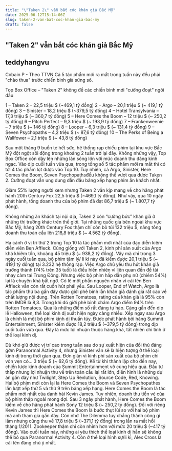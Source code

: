 ```yaml
---
title: "\"Taken 2\" vẫn bắt cóc khán giả Bắc Mỹ"
date: 2025-06-12T15:14:06Z
slug: taken-2-van-bat-coc-khan-gia-bac-my
draft: false
---
```


## "Taken 2" vẫn bắt cóc khán giả Bắc Mỹ

## teddyhangvu

Cobain P - Theo TTVN
Cả 5 tác phẩm mới ra mắt trong tuần này đều phải "chào thua" trước chiến binh già sừng sỏ.
 
Top Box Office – "Taken 2" không để các chiến binh mới "cưỡng đoạt" ngôi đầu 

1 – Taken 2 – 22,5 triệu $ (~469,1 tỷ đồng) 
2 – Argo – 20,1 triệu $ (~ 419,1 tỷ đồng)
3 – Sinister – 18,2 triệu $ (~379,5 tỷ đồng)
4 – Hotel Transylvania – 17,3 triệu $ (~ 360,7 tỷ đồng)
5 – Here Comes the Boom – 12 triệu $ (~ 250,2 tỷ đồng)
6 – Pitch Perfect – 9,3 triệu $ (~ 193,9 tỷ đồng)
7 – Frankenweenie – 7 triệu $ (~ 146 tỷ đồng)
8 – Looper – 6,3 triệu $ (~ 131,4 tỷ đồng)
9 – Seven Psychopaths – 4,2 triệu $ (~ 87,6 tỷ đồng)
10 – The Perks of Being a Wallfower – 2,1 triệu $ (~ 43,8 tỷ đồng)

Sau một tháng 9 buồn tẻ hết sức, hệ thống rạp chiếu phim tại khu vực Bắc Mỹ đột ngột sôi động trong khoảng 2 tuần trở lại đây. Không những vậy, Top Box Office còn dậy lên những làn sóng lớn với mức doanh thu đáng kinh ngạc. Vào dịp cuối tuần vừa qua, trong tổng số 5 tác phẩm mới ra mắt thì có tới 4 tác phẩm lọt được vào Top 10. Tuy nhiên, cả Argo, Sinister, Here Comes the Boom, Seven Psychopathsđều không thể vượt qua được Taken 2. Cưỡng đoạt vẫn ung dung dẫn đầu bảng xếp hạng phim ăn khách nhất. 

​Giảm 55% lượng người xem nhưng Taken 2 vẫn kịp mang về cho hãng phát hành 20th Century Fox 22,5 triệu $ (~469,1 tỷ đồng). Như vậy, qua 10 ngày phát hành, tổng doanh thu của bộ phim đã đạt 86,7 triệu $ (~ 1.807,7 tỷ đồng). 

​Không những ăn khách tại nội địa, Taken 2 còn “cưỡng bức” khán giả ở những thị trường khác trên thế giới. Tại những quốc gia bên ngoài khu vực Bắc Mỹ, hãng 20th Century Fox thậm chí còn bỏ túi 132 triệu $, nâng tổng doanh thu toàn cầu lên 218,8 triệu $ (~ 4.562 tỷ đồng). 

​Hạ cánh ở vị trí thứ 2 trong Top 10 là tác phẩm mới nhất của đạo diễn kiêm diễn viên Ben Affleck. Cũng giống với Taken 2, kinh phí sản xuất của Argo khá khiêm tốn, khoảng 45 triệu $ (~ 938,2 tỷ đồng). Vậy mà chỉ trong 3 ngày cuối tuần qua, bộ phim tâm lý/ li kì này đã kiếm được 20,1 triệu $ (~ 419,1 tỷ đồng) tại 3.232 hệ thống rạp. 
​Việc Argo chủ yếu thu hút khán giả trưởng thành (74% trên 35 tuổi) là điều hiển nhiên vì liên quan đến đề tài nhạy cảm tại Trung Đông. Nhưng việc bộ phim hấp dẫn phụ nữ (chiếm 54%) lại là chuyện khá bất ngờ. Có lẽ một phần nguyên nhân vì cái tên Ben Affleck vẫn còn rất cuốn hút phái yếu. 
​Sau Looper, End of Watch, Argo là tác phẩm thứ ba gần đây được giới phê bình lẫn khán giả đánh giá rất cao về chất lượng nội dung. Trên Rotten Tomatoes, rating của khán giả là 95% còn trên IMDB là 8,3. Trong khi đó giới phê bình chấm Argo điểm 94% trên Rotten Tomatoes. Quả là những điểm số rất đáng tự hào. 
​Càng gần đến dịp lễ Halloween, thể loại kinh dị xuất hiện ngày càng nhiều. Xếp ngay sau Argo là chính là một bộ phim kinh dị thuần túy. Được phát hành bởi hãng Summit Entertainment, Sinister kiếm được 18,2 triệu $ (~379,5 tỷ đồng) trong dịp cuối tuần vừa qua. Đây là mức lợi nhuận thuộc hàng khá, tất nhiên chỉ tính ở thể loại kinh dị. 

​Dù khó giữ được vị trí cao trong tuần sau do sự xuất hiện của đối thủ đáng gờm Paranormal Activity 4, nhưng Sinister vẫn sẽ là hiện tượng ở thể loại kinh dị trong thời gian qua. Đơn giản vì kinh phí sản xuất của bộ phim chỉ vỏn vẹn có… 3 triệu $ (~ 62,6 tỷ đồng). Kể từ khi thành lập cho đến nay, chiến lược kinh doanh của Summit Entertainment vô cùng hiệu quả. Đầu tư thấp nhưng lợi nhuận thu về trên toàn cầu lại rất lớn, điển hình là những dự án gần đây như Twilight, Step Up Revlution, Source Code, Red, Knowing.
​Hai bộ phim mới còn lại là Here Comes the Boom và Seven Psychopathes lần lượt xếp thứ 5 và thứ 9 trên bảng xếp hạng. Here Comes the Boom là tác phẩm mới nhất của danh hài Kevin James. Tuy nhiên, doanh thu tiền vé của bộ phim thấp ngoài mong đợi. Sau 3 ngày phát hành, Here Comes the Boom kiếm về cho hãng phát hành Sony 12 triệu $ (~ 250,2 tỷ đồng). 
​Đối với riêng Kevin James thì Here Comes the Boom là bước thụt lùi so với hai bộ phim mà anh tham gia gần đây. Còn nhớ The Dilemma tuy chẳng thành công gì lắm nhưng cũng thu về 17,8 triệu $ (~371,1 tỷ đồng) trong lần ra mắt hồi tháng 1/2011. Zookeeper thậm chí còn nhỉnh hơn với mức 20 triệu $ (~417 tỷ đồng). 
​Vào cuối tuần này, những ai yêu thích thể loại kinh dị hẳn sẽ không thể bỏ qua Paranormal Activity 4. Còn ở thể loại hình sự/li kì, Alex Cross là cái tên đáng chú ý nhất. 
​